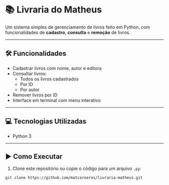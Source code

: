 # 📚 Livraria do Matheus

Um sistema simples de gerenciamento de livros feito em Python, com funcionalidades de **cadastro**, **consulta** e **remoção** de livros.

---

## 🛠 Funcionalidades

- Cadastrar livros com nome, autor e editora
- Consultar livros:
  - Todos os livros cadastrados
  - Por ID
  - Por autor
- Remover livros por ID
- Interface em terminal com menu interativo

---

## 💻 Tecnologias Utilizadas

- Python 3

---

## ▶️ Como Executar

1. Clone este repositório ou copie o código para um arquivo `.py`:

```bash
git clone https://github.com/matcarneros/livraria-matheus.git
